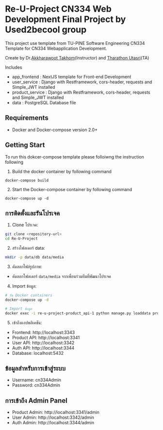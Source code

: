 # Re-U-Project CN334 Web Development Final Project by Used2becool group

This project use template from TU-PINE Software Engineering CN334 Template for CN334 Webapplication Development.

Create by Dr.[Akkharawoot Takhom](mailto:takkhara@engr.tu.ac.th)(Instructor) and [Tharathon Utasri](mailto:tharathon.ut@gmail.com)(TA)

Includes
 - app_frontend : NextJS template for Front-end Development
 - user_service : Django with Restframework, cors-header, requests and Simple_JWT installed
 - product_service : Django with Restframework, cors-header, requests and Simple_JWT installed
 - data : PostgreSQL Database file

## Requirements
 - Docker and Docker-compose version 2.0+

## Getting Start

To run this dokcer-compose template please folloiwng the instruction following
  1. Build the docker container by following command
  
  ```
  docker-compose build
  ```

  2.  Start the Docker-compose container by following command

  ```
  docker-compose up -d
  ```

## การติดตั้งและรันโปรเจค

1. Clone โปรเจค:
```bash
git clone <repository-url>
cd Re-U-Project
```

2. สร้างโฟลเดอร์ data:
```bash
mkdir -p data/db data/media
```

3. คัดลอกไฟล์รูปภาพ:
- คัดลอกโฟลเดอร์ `data/media` จากเพื่อนร่วมทีมที่พัฒนาโปรเจค

4. Import ข้อมูล:
```bash
# รัน Docker containers
docker-compose up -d

# Import ข้อมูล
docker exec -i re-u-project-product_api-1 python manage.py loaddata product_data.json
```

5. เข้าถึงแอปพลิเคชัน:
- Frontend: http://localhost:3343
- Product API: http://localhost:3341
- User API: http://localhost:3342
- Auth API: http://localhost:3344
- Database: localhost:5432

## ข้อมูลสำหรับการเข้าสู่ระบบ

- Username: cn334Admin
- Password: cn334Admin

## การเข้าถึง Admin Panel

- Product Admin: http://localhost:3341/admin
- User Admin: http://localhost:3342/admin
- Auth Admin: http://localhost:3344/admin
